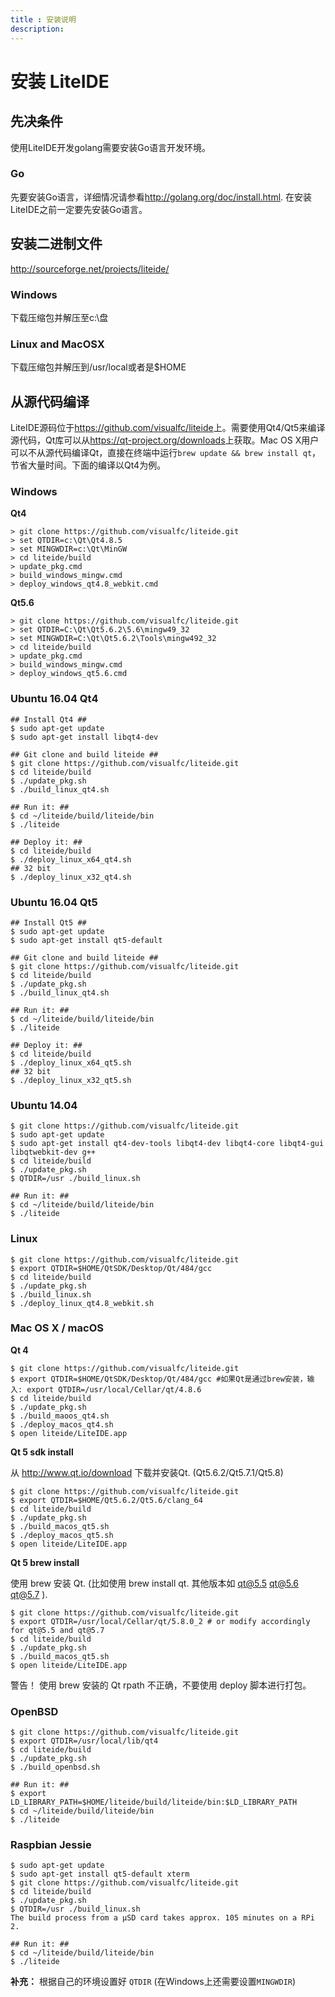 ```yaml
---
title : 安装说明
description:
---
```


<!-- Install -->

# 安装 LiteIDE
## 先决条件
使用LiteIDE开发golang需要安装Go语言开发环境。

### Go
先要安装Go语言，详细情况请参看<http://golang.org/doc/install.html>. 
在安装LiteIDE之前一定要先安装Go语言。

## 安装二进制文件
<http://sourceforge.net/projects/liteide/>

### Windows
下载压缩包并解压至c:\盘

### Linux and MacOSX
下载压缩包并解压到/usr/local或者是$HOME

## 从源代码编译
LiteIDE源码位于<https://github.com/visualfc/liteide>上。需要使用Qt4/Qt5来编译源代码，Qt库可以从<https://qt-project.org/downloads>上获取。Mac OS X用户可以不从源代码编译Qt，直接在终端中运行`brew update && brew install qt`，节省大量时间。下面的编译以Qt4为例。

### Windows
**Qt4**

	> git clone https://github.com/visualfc/liteide.git
	> set QTDIR=c:\Qt\Qt4.8.5
	> set MINGWDIR=c:\Qt\MinGW
	> cd liteide/build
	> update_pkg.cmd
	> build_windows_mingw.cmd
	> deploy_windows_qt4.8_webkit.cmd

**Qt5.6**

	> git clone https://github.com/visualfc/liteide.git
	> set QTDIR=C:\Qt\Qt5.6.2\5.6\mingw49_32
	> set MINGWDIR=C:\Qt\Qt5.6.2\Tools\mingw492_32
	> cd liteide/build
	> update_pkg.cmd
	> build_windows_mingw.cmd
	> deploy_windows_qt5.6.cmd
	
### Ubuntu 16.04 Qt4
	## Install Qt4 ##
	$ sudo apt-get update
	$ sudo apt-get install libqt4-dev

	## Git clone and build liteide ##
	$ git clone https://github.com/visualfc/liteide.git
	$ cd liteide/build
	$ ./update_pkg.sh
	$ ./build_linux_qt4.sh
	
	## Run it: ##
	$ cd ~/liteide/build/liteide/bin
	$ ./liteide
	
	## Deploy it: ##
	$ cd liteide/build
	$ ./deploy_linux_x64_qt4.sh
	## 32 bit
	$ ./deploy_linux_x32_qt4.sh
	
### Ubuntu 16.04 Qt5
	## Install Qt5 ##
	$ sudo apt-get update
	$ sudo apt-get install qt5-default
	
	## Git clone and build liteide ##
	$ git clone https://github.com/visualfc/liteide.git
	$ cd liteide/build
	$ ./update_pkg.sh
	$ ./build_linux_qt4.sh
	
	## Run it: ##
	$ cd ~/liteide/build/liteide/bin
	$ ./liteide
	
	## Deploy it: ##
	$ cd liteide/build
	$ ./deploy_linux_x64_qt5.sh
	## 32 bit
	$ ./deploy_linux_x32_qt5.sh
	
### Ubuntu 14.04
	$ git clone https://github.com/visualfc/liteide.git
	$ sudo apt-get update
	$ sudo apt-get install qt4-dev-tools libqt4-dev libqt4-core libqt4-gui libqtwebkit-dev g++
	$ cd liteide/build
	$ ./update_pkg.sh
	$ QTDIR=/usr ./build_linux.sh
	
	## Run it: ##
	$ cd ~/liteide/build/liteide/bin
	$ ./liteide

### Linux
	$ git clone https://github.com/visualfc/liteide.git
	$ export QTDIR=$HOME/QtSDK/Desktop/Qt/484/gcc
	$ cd liteide/build
	$ ./update_pkg.sh
	$ ./build_linux.sh
	$ ./deploy_linux_qt4.8_webkit.sh

### Mac OS X / macOS

**Qt 4**

	$ git clone https://github.com/visualfc/liteide.git
	$ export QTDIR=$HOME/QtSDK/Desktop/Qt/484/gcc #如果Qt是通过brew安装，输入: export QTDIR=/usr/local/Cellar/qt/4.8.6
	$ cd liteide/build
	$ ./update_pkg.sh
	$ ./build_maoos_qt4.sh
	$ ./deploy_macos_qt4.sh
	$ open liteide/LiteIDE.app

**Qt 5 sdk install**

从 http://www.qt.io/download 下载并安装Qt. (Qt5.6.2/Qt5.7.1/Qt5.8)

	$ git clone https://github.com/visualfc/liteide.git
	$ export QTDIR=$HOME/Qt5.6.2/Qt5.6/clang_64
	$ cd liteide/build
	$ ./update_pkg.sh
	$ ./build_macos_qt5.sh
	$ ./deploy_macos_qt5.sh
	$ open liteide/LiteIDE.app
	
**Qt 5 brew install**	

使用 brew 安装 Qt. (比如使用 brew install qt. 其他版本如 qt@5.5 qt@5.6 qt@5.7 ).

	$ git clone https://github.com/visualfc/liteide.git
	$ export QTDIR=/usr/local/Cellar/qt/5.8.0_2 # or modify accordingly for qt@5.5 and qt@5.7
	$ cd liteide/build
	$ ./update_pkg.sh
	$ ./build_macos_qt5.sh
	$ open liteide/LiteIDE.app

警告！ 使用 brew 安装的 Qt rpath 不正确，不要使用 deploy 脚本进行打包。

### OpenBSD
	$ git clone https://github.com/visualfc/liteide.git
	$ export QTDIR=/usr/local/lib/qt4
	$ cd liteide/build
	$ ./update_pkg.sh
	$ ./build_openbsd.sh

	## Run it: ##
	$ export LD_LIBRARY_PATH=$HOME/liteide/build/liteide/bin:$LD_LIBRARY_PATH
	$ cd ~/liteide/build/liteide/bin
	$ ./liteide

### Raspbian Jessie
	$ sudo apt-get update
	$ sudo apt-get install qt5-default xterm
	$ git clone https://github.com/visualfc/liteide.git
	$ cd liteide/build
	$ ./update_pkg.sh
	$ QTDIR=/usr ./build_linux.sh
	The build process from a µSD card takes approx. 105 minutes on a RPi 2.
	
	## Run it: ##
	$ cd ~/liteide/build/liteide/bin
	$ ./liteide


**补充：** 根据自己的环境设置好 `QTDIR` (在Windows上还需要设置`MINGWDIR`)
